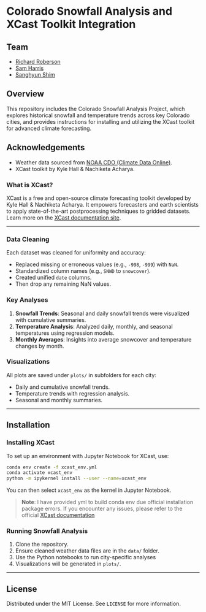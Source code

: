 # Colorado Snowfall Analysis and XCast Toolkit Integration

## Team
- [Richard Roberson](github.com/richardr1126)
- [Sam Harris](github.com/srharris11)
- [Sanghyun Shim](github.com/ssh2012)

## Overview

This repository includes the Colorado Snowfall Analysis Project, which explores historical snowfall and temperature trends across key Colorado cities, and provides instructions for installing and utilizing the XCast toolkit for advanced climate forecasting.

## Acknowledgements

- Weather data sourced from [NOAA CDO (Climate Data Online)](https://www.ncdc.noaa.gov/cdo-web/).
- XCast toolkit by Kyle Hall & Nachiketa Acharya.

### What is XCast?
XCast is a free and open-source climate forecasting toolkit developed by Kyle Hall & Nachiketa Acharya. It empowers forecasters and earth scientists to apply state-of-the-art postprocessing techniques to gridded datasets. Learn more on the [XCast documentation site](https://xcast-lib.github.io/).

---

### Data Cleaning

Each dataset was cleaned for uniformity and accuracy:
- Replaced missing or erroneous values (e.g., `-998`, `-999`) with `NaN`.
- Standardized column names (e.g., `SNWD` to `snowcover`).
- Created unified `date` columns.
- Then drop any remaining NaN values.

### Key Analyses

1. **Snowfall Trends**: Seasonal and daily snowfall trends were visualized with cumulative summaries.
2. **Temperature Analysis**: Analyzed daily, monthly, and seasonal temperatures using regression models.
3. **Monthly Averages**: Insights into average snowcover and temperature changes by month.

### Visualizations

All plots are saved under `plots/` in subfolders for each city:
- Daily and cumulative snowfall trends.
- Temperature trends with regression analysis.
- Seasonal and monthly summaries.

---

## Installation

### Installing XCast

To set up an environment with Jupyter Notebook for XCast, use:

```bash
conda env create -f xcast_env.yml
conda activate xcast_env
python -m ipykernel install --user --name=xcast_env
```

You can then select `xcast_env` as the kernel in Jupyter Notebook.

> **Note**: I have provided yml to build conda env due official installation package errors. If you encounter any issues, please refer to the official [XCast documentation](https://xcast-lib.github.io/)

### Running Snowfall Analysis

1. Clone the repository.
2. Ensure cleaned weather data files are in the `data/` folder.
3. Use the Python notebooks to run city-specific analyses
4. Visualizations will be generated in `plots/`.

---

## License

Distributed under the MIT License. See `LICENSE` for more information.
